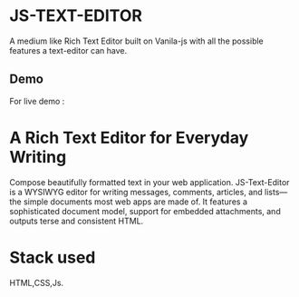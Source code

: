 # JS-TEXT-EDITOR

 A medium like Rich Text Editor built on Vanila-js with all the possible features a text-editor can have.
 
 ## Demo
 For live demo : 
 
# A Rich Text Editor for Everyday Writing
Compose beautifully formatted text in your web application. JS-Text-Editor is a WYSIWYG editor for writing messages, comments, articles, and lists—the simple documents most web apps are made of. It features a sophisticated document model, support for embedded attachments, and outputs terse and consistent HTML.

# Stack used
HTML,CSS,Js.
